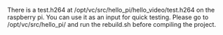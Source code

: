 There is a test.h264 at /opt/vc/src/hello_pi/hello_video/test.h264 on the raspberry pi. You can use it as an input for quick testing.
Please go to /opt/vc/src/hello_pi/ and run the rebuild.sh before compiling the project.
